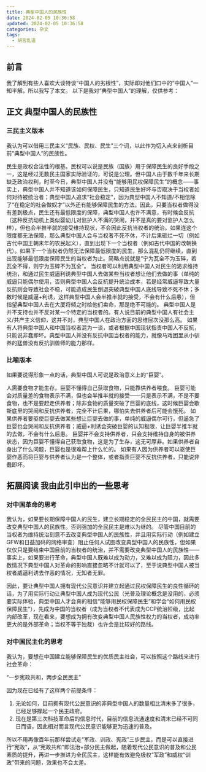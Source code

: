 ```yaml
---
title: 典型中国人的民族性
date: 2024-02-05 10:36:58
updated: 2024-02-05 10:36:58
categories: 杂文
tags:
  - 胡言乱语
---
```


## 前言
我了解到有些人喜欢大谈特谈“中国人的劣根性”，实际却对他们口中的“中国人”一知半解，所以我写了本文。
以下是我对“典型中国人”的理解，仅供参考：

## 正文 典型中国人的民族性

### 三民主义版本
我认为可以借用三民主义“民族、民权、民生”三个词，以此作为切入点来剖析目前“典型中国人”的民族性。

民生是政权合法性的根基。民权可以说是民族（国族）用于保障民生的良好手段之一，这是经过无数民主国家实际验证的，可说是公理。但中国人由于数千年来长期缺乏政治权利，时至今日，典型中国人并没有“能够用民权保障民生”的概念——事实上，典型中国人并不知道该如何保障民生，只知道民生好坏与否取决于当权者如何对待被统治者；典型中国人追求“社会稳定”，因为典型中国人不知道/不相信除了“在稳定的社会做奴才”以外还有能够保障民生的方法。因此，只要当权者做得没有差到极点，民生还有最低限度的保障，典型中国人也许不满意，有时候会反抗（这种反抗动机上类似婴幼儿对监护人不满的哭闹，并不是真的要对监护人怎么样），但也会半推半就的接受维持现状，不会因此反抗当权者的统治。如果连这个限度都无法保障，那么典型中国人会与当权者不死不休，不计后果砸烂一切（例如古代中国王朝末年的农民起义），直到出现下一个当权者（例如古代中国的改朝换代）。如果下一个当权者仍然无法保障最低限度的民生，那么混乱仍将继续，直到出现能够最低限度保障民生的当权者为止。简略点说就是“宁为瓦全不为玉碎，若瓦全不得，则宁为玉碎不为瓦全”。
当权者可以利用典型中国人对民生的渴求维持统治，和通过民生威逼利诱典型中国人去做某些当权者想让他们去做的事（单纯的威逼只能偶尔使用，否则典型中国人会反抗提升统治成本，若是经常威逼导致大量反抗则会导致社会不稳，可能造成民生倒退突破典型中国人底线导致不死不休；多数时候是威逼+利诱，这样典型中国人会半推半就的接受，不会有什么后患），但指望典型中国人去在大厦将倾之时给他们卖命，那是绝不可能的。
典型中国人是并不支持也并不反对某一个特定的当权者的。有人说目前的典型中国人有社会主义/共产主义信仰，这并不对，典型中国人在政治方面的思维层次没那么高。
如果有人将典型中国人和中国当权者混为一谈，或者根据中国现状指责中国人不反抗，只能说非蠢即坏。典型中国人并没有反抗中国当权者的能力，就像马戏团里从小驯养的猛兽没有反抗驯兽师的能力那样。

### 比喻版本
如果要说得形象一点的话，典型中国人可说是政治意义上的“巨婴”。

人需要食物才能生存。巨婴不懂得自己获取食物，只能靠供养者喂食。
巨婴可能会对质量差的食物表示不满，但也会半推半就的接受——只是表示不满，不是不要食物，也不是要赶走供养者；除非食物的质量突破了巨婴的底线，这时候巨婴会歇斯底里的哭闹和反抗供养者，完全不计后果，哪怕失去供养者后可能会饿死。
如果供养者要驱使巨婴去做某些想让巨婴去做的事，单纯的威逼偶尔可行，但逼急了巨婴也会哭闹和反抗供养者；威逼+利诱会突破巨婴的认知极限，让巨婴半推半就的去做，不会有什么后患。
巨婴并不会支持供养者，只会支持维持自身的被供养状态，因为巨婴不懂得自己获取食物，这是为了生存，这无可厚非。如果供养者自身出了什么问题，巨婴也是很难帮上什么忙的。
如果有人因为供养者可以驱使巨婴作恶而将巨婴与供养者认为是一个整体，或者指责巨婴不反抗供养者，只能说非蠢即坏。

## 拓展阅读 我由此引申出的一些思考

### 对中国革命的思考
我认为，如果要长期保障中国人的民生，建立长期稳定的全民民主的中国，就需要改变典型中国人的民族性。否则强加的全民民主是难以为继的。
尽管中国目前的当权者为维持统治刻意不去改变典型中国人的民族性，并且用实际行动（例如建立GFW和日益加码的网络审查）阻止任何人试图改变典型中国人的民族性，但如果仅仅只是要结束中国目前的当权者的统治，并不需要改变典型中国人的民族性——事实上，如果要进行革命，典型中国人既难以成为动力，又难以成为阻力，因此多数情况下典型中国人对革命的影响直接忽略不计就可以了，至于说典型中国人被当权者威逼利诱去作恶的情况，无知者无罪。

因此，要让典型中国人拥有现代公民意识并建立起通过民权保障民生的良性循环的话，为了用实际行动让典型中国人成为现代公民（光普及理论概念是没用的，必须要实际体验，典型中国人才会真的相信“能够用民权保障民生”和学会“如何用民权保障民生”），先成为中国的当权者（成为当权者不代表成为CCP统治阶级，比起内部改革，现在看来，要想成为拥有改变典型中国人民族性权力的当权者，成功率更大的是外部革命；当权不等于独裁）也许会是比较好的路线。

### 对中国民主化的思考
我认为，要想在中国建立能够保障民生的优质民主社会，可以按照这个路线来进行社会革命：

“一步宪政共和，两步全民民主”

因为现在已经有了这样两个前提条件：

1. 无论如何，目前拥有现代公民意识的非典型中国人的数量相比清末多了很多，已经足够撑起一个民主政府。
2. 现在是第三次科技革命后的信息时代，目前的信息流通速度和清末已经不可同日而语，因此相对而言现代公民意识能够更为迅速的普及。

所以不用再像百年前那样尝试走“军政、训政、宪政”三步民主，而是可以直接进行“宪政”，从“宪政共和”即法治+部分民主做起，随着现代公民意识的普及和公民素质的提升，再进一步推进为全民民主，这样能有效避免极权“军政”和威权“训政”带来的问题，效果也不会太差。

